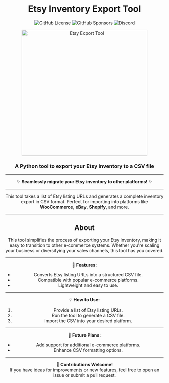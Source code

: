<div align="center">

# Etsy Inventory Export Tool  
![GitHub License](https://img.shields.io/github/license/Cfomodz/etsy-inventory-export-tool)
![GitHub Sponsors](https://img.shields.io/github/sponsors/Cfomodz)
![Discord](https://img.shields.io/discord/425182625032962049)

<img src="https://github.com/user-attachments/assets/affb0fec-2c16-4fee-85ff-5ebf87dca989" alt="Etsy Export Tool" width="400"/>

### A Python tool to export your Etsy inventory to a CSV file  

---

✨ **Seamlessly migrate your Etsy inventory to other platforms!** ✨  

---

This tool takes a list of Etsy listing URLs and generates a complete inventory export in CSV format. Perfect for importing into platforms like **WooCommerce**, **eBay**, **Shopify**, and more.  

---

## About  
This tool simplifies the process of exporting your Etsy inventory, making it easy to transition to other e-commerce systems. Whether you're scaling your business or diversifying your sales channels, this tool has you covered.  

---

🚀 **Features:**  
- Converts Etsy listing URLs into a structured CSV file.  
- Compatible with popular e-commerce platforms.  
- Lightweight and easy to use.  

---

💡 **How to Use:**  
1. Provide a list of Etsy listing URLs.  
2. Run the tool to generate a CSV file.  
3. Import the CSV into your desired platform.  

---

📂 **Future Plans:**  
- Add support for additional e-commerce platforms.  
- Enhance CSV formatting options.  

---

🌟 **Contributions Welcome!**  
If you have ideas for improvements or new features, feel free to open an issue or submit a pull request.  

</div>
